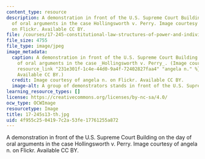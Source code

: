 ```yaml
---
content_type: resource
description: A demonstration in front of the U.S. Supreme Court Building on the day
  of oral arguments in the case Hollingsworth v. Perry. Image courtesy of angela n.
  on Flickr. Available CC BY.
file: /courses/17-245-constitutional-law-structures-of-power-and-individual-rights-spring-2013/4f955c2504197c2a53fe17761255a872_17-245s13-th.jpg
file_size: 4755
file_type: image/jpeg
image_metadata:
  caption: A demonstration in front of the U.S. Supreme Court Building on the day
    of oral arguments in the case _Hollingsworth v. Perry_. (Image courtesy of {{%
    resource_link "231e301f-1c4e-44d0-9a4f-72402827faa4" "angela n." %}} on Flickr.
    Available CC BY.)
  credit: Image courtesy of angela n. on Flickr. Available CC BY.
  image-alt: A group of demonstrators stands in front of the U.S. Supreme Court Building.
learning_resource_types: []
license: https://creativecommons.org/licenses/by-nc-sa/4.0/
ocw_type: OCWImage
resourcetype: Image
title: 17-245s13-th.jpg
uid: 4f955c25-0419-7c2a-53fe-17761255a872
---
```

A demonstration in front of the U.S. Supreme Court Building on the day of oral arguments in the case Hollingsworth v. Perry. Image courtesy of angela n. on Flickr. Available CC BY.